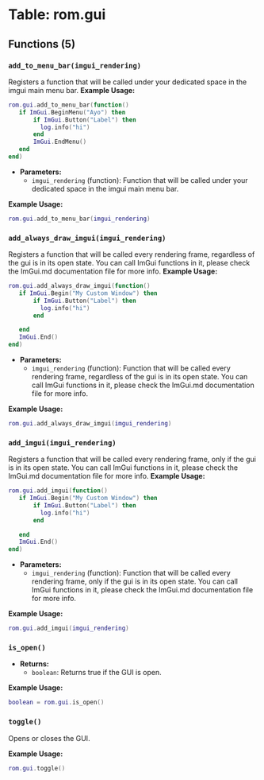 # Table: rom.gui

## Functions (5)

### `add_to_menu_bar(imgui_rendering)`

Registers a function that will be called under your dedicated space in the imgui main menu bar.
**Example Usage:**
```lua
rom.gui.add_to_menu_bar(function()
   if ImGui.BeginMenu("Ayo") then
       if ImGui.Button("Label") then
         log.info("hi")
       end
       ImGui.EndMenu()
   end
end)
```

- **Parameters:**
  - `imgui_rendering` (function): Function that will be called under your dedicated space in the imgui main menu bar.

**Example Usage:**
```lua
rom.gui.add_to_menu_bar(imgui_rendering)
```

### `add_always_draw_imgui(imgui_rendering)`

Registers a function that will be called every rendering frame, regardless of the gui is in its open state. You can call ImGui functions in it, please check the ImGui.md documentation file for more info.
**Example Usage:**
```lua
rom.gui.add_always_draw_imgui(function()
   if ImGui.Begin("My Custom Window") then
       if ImGui.Button("Label") then
         log.info("hi")
       end

   end
   ImGui.End()
end)
```

- **Parameters:**
  - `imgui_rendering` (function): Function that will be called every rendering frame, regardless of the gui is in its open state. You can call ImGui functions in it, please check the ImGui.md documentation file for more info.

**Example Usage:**
```lua
rom.gui.add_always_draw_imgui(imgui_rendering)
```

### `add_imgui(imgui_rendering)`

Registers a function that will be called every rendering frame, only if the gui is in its open state. You can call ImGui functions in it, please check the ImGui.md documentation file for more info.
**Example Usage:**
```lua
rom.gui.add_imgui(function()
   if ImGui.Begin("My Custom Window") then
       if ImGui.Button("Label") then
         log.info("hi")
       end

   end
   ImGui.End()
end)
```

- **Parameters:**
  - `imgui_rendering` (function): Function that will be called every rendering frame, only if the gui is in its open state. You can call ImGui functions in it, please check the ImGui.md documentation file for more info.

**Example Usage:**
```lua
rom.gui.add_imgui(imgui_rendering)
```

### `is_open()`

- **Returns:**
  - `boolean`: Returns true if the GUI is open.

**Example Usage:**
```lua
boolean = rom.gui.is_open()
```

### `toggle()`

Opens or closes the GUI.

**Example Usage:**
```lua
rom.gui.toggle()
```


